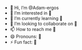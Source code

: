 - 👋 Hi, I’m @Adam-ergos
- 👀 I’m interested in 🐔
- 🌱 I’m currently learning 🐔
- 💞️ I’m looking to collaborate on 🐔
- 📫 How to reach me 🐔
- 😄 Pronouns: 🐔
- ⚡ Fun fact: 🐔

<!---
Adam-ergos/Adam-ergos is a ✨ special ✨ repository because its `README.md` (this file) appears on your GitHub profile.
You can click the Preview link to take a look at your changes.
--->
